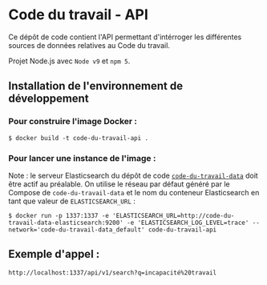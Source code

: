# Code du travail - API

Ce dépôt de code contient l'API permettant d'intérroger les différentes sources de données relatives au Code du travail.

Projet Node.js avec `Node v9` et `npm 5`.

## Installation de l'environnement de développement

### Pour construire l'image Docker :

```shell
$ docker build -t code-du-travail-api .
```

### Pour lancer une instance de l'image :

Note : le serveur Elasticsearch du dépôt de code [`code-du-travail-data`](https://github.com/SocialGouv/code-du-travail-data) doit être actif au préalable. On utilise le réseau par défaut généré par le Compose de `code-du-travail-data` et le nom du conteneur Elasticsearch en tant que valeur de `ELASTICSEARCH_URL` :

```shell
$ docker run -p 1337:1337 -e 'ELASTICSEARCH_URL=http://code-du-travail-data-elasticsearch:9200' -e 'ELASTICSEARCH_LOG_LEVEL=trace' --network='code-du-travail-data_default' code-du-travail-api
```

## Exemple d'appel :

```shell
http://localhost:1337/api/v1/search?q=incapacité%20travail
```
